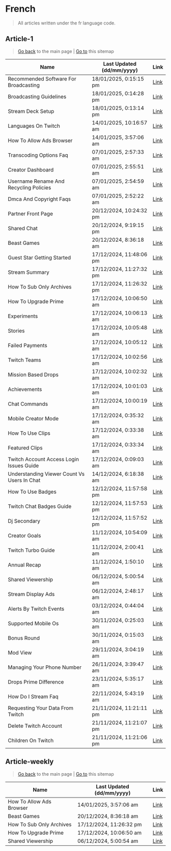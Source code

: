 # French
> All articles written under the fr language code. 

## Article-1
> [Go back](../README.md) to the main page | [Go to](https://help.twitch.tv/s/sitemap-topicarticle-1.xml) this sitemap

| Name                                        | Last Updated (dd/mm/yyyy) | Link                                                                                              |
|---------------------------------------------|---------------------------|---------------------------------------------------------------------------------------------------|
| Recommended Software For Broadcasting       | 18/01/2025, 0:15:15 pm    | [Link](https://help.twitch.tv/s/article/recommended-software-for-broadcasting?language=fr)        |
| Broadcasting Guidelines                     | 18/01/2025, 0:14:28 pm    | [Link](https://help.twitch.tv/s/article/broadcasting-guidelines?language=fr)                      |
| Stream Deck Setup                           | 18/01/2025, 0:13:14 pm    | [Link](https://help.twitch.tv/s/article/stream-deck-setup?language=fr)                            |
| Languages On Twitch                         | 14/01/2025, 10:16:57 am   | [Link](https://help.twitch.tv/s/article/languages-on-twitch?language=fr)                          |
| How To Allow Ads Browser                    | 14/01/2025, 3:57:06 am    | [Link](https://help.twitch.tv/s/article/how-to-allow-ads-browser?language=fr)                     |
| Transcoding Options Faq                     | 07/01/2025, 2:57:33 am    | [Link](https://help.twitch.tv/s/article/transcoding-options-faq?language=fr)                      |
| Creator Dashboard                           | 07/01/2025, 2:55:51 am    | [Link](https://help.twitch.tv/s/article/creator-dashboard?language=fr)                            |
| Username Rename And Recycling Policies      | 07/01/2025, 2:54:59 am    | [Link](https://help.twitch.tv/s/article/username-rename-and-recycling-policies?language=fr)       |
| Dmca And Copyright Faqs                     | 07/01/2025, 2:52:22 am    | [Link](https://help.twitch.tv/s/article/dmca-and-copyright-faqs?language=fr)                      |
| Partner Front Page                          | 20/12/2024, 10:24:32 pm   | [Link](https://help.twitch.tv/s/article/partner-front-page?language=fr)                           |
| Shared Chat                                 | 20/12/2024, 9:19:15 pm    | [Link](https://help.twitch.tv/s/article/shared-chat?language=fr)                                  |
| Beast Games                                 | 20/12/2024, 8:36:18 am    | [Link](https://help.twitch.tv/s/article/beast-games?language=fr)                                  |
| Guest Star Getting Started                  | 17/12/2024, 11:48:06 pm   | [Link](https://help.twitch.tv/s/article/guest-star-getting-started?language=fr)                   |
| Stream Summary                              | 17/12/2024, 11:27:32 pm   | [Link](https://help.twitch.tv/s/article/stream-summary?language=fr)                               |
| How To Sub Only Archives                    | 17/12/2024, 11:26:32 pm   | [Link](https://help.twitch.tv/s/article/how-to-sub-only-archives?language=fr)                     |
| How To Upgrade Prime                        | 17/12/2024, 10:06:50 am   | [Link](https://help.twitch.tv/s/article/how-to-upgrade-prime?language=fr)                         |
| Experiments                                 | 17/12/2024, 10:06:13 am   | [Link](https://help.twitch.tv/s/article/experiments?language=fr)                                  |
| Stories                                     | 17/12/2024, 10:05:48 am   | [Link](https://help.twitch.tv/s/article/stories?language=fr)                                      |
| Failed Payments                             | 17/12/2024, 10:05:12 am   | [Link](https://help.twitch.tv/s/article/failed-payments?language=fr)                              |
| Twitch Teams                                | 17/12/2024, 10:02:56 am   | [Link](https://help.twitch.tv/s/article/twitch-teams?language=fr)                                 |
| Mission Based Drops                         | 17/12/2024, 10:02:32 am   | [Link](https://help.twitch.tv/s/article/mission-based-drops?language=fr)                          |
| Achievements                                | 17/12/2024, 10:01:03 am   | [Link](https://help.twitch.tv/s/article/achievements?language=fr)                                 |
| Chat Commands                               | 17/12/2024, 10:00:19 am   | [Link](https://help.twitch.tv/s/article/chat-commands?language=fr)                                |
| Mobile Creator Mode                         | 17/12/2024, 0:35:32 am    | [Link](https://help.twitch.tv/s/article/mobile-creator-mode?language=fr)                          |
| How To Use Clips                            | 17/12/2024, 0:33:38 am    | [Link](https://help.twitch.tv/s/article/how-to-use-clips?language=fr)                             |
| Featured Clips                              | 17/12/2024, 0:33:34 am    | [Link](https://help.twitch.tv/s/article/featured-clips?language=fr)                               |
| Twitch Account Access Login Issues Guide    | 17/12/2024, 0:09:03 am    | [Link](https://help.twitch.tv/s/article/twitch-account-access-login-issues-guide?language=fr)     |
| Understanding Viewer Count Vs Users In Chat | 14/12/2024, 6:18:38 am    | [Link](https://help.twitch.tv/s/article/understanding-viewer-count-vs-users-in-chat?language=fr)  |
| How To Use Badges                           | 12/12/2024, 11:57:58 pm   | [Link](https://help.twitch.tv/s/article/how-to-use-badges?language=fr)                            |
| Twitch Chat Badges Guide                    | 12/12/2024, 11:57:53 pm   | [Link](https://help.twitch.tv/s/article/twitch-chat-badges-guide?language=fr)                     |
| Dj Secondary                                | 12/12/2024, 11:57:52 pm   | [Link](https://help.twitch.tv/s/article/dj-secondary?language=fr)                                 |
| Creator Goals                               | 11/12/2024, 10:54:09 am   | [Link](https://help.twitch.tv/s/article/creator-goals?language=fr)                                |
| Twitch Turbo Guide                          | 11/12/2024, 2:00:41 am    | [Link](https://help.twitch.tv/s/article/twitch-turbo-guide?language=fr)                           |
| Annual Recap                                | 11/12/2024, 1:50:10 am    | [Link](https://help.twitch.tv/s/article/annual-recap?language=fr)                                 |
| Shared Viewership                           | 06/12/2024, 5:00:54 am    | [Link](https://help.twitch.tv/s/article/shared-viewership?language=fr)                            |
| Stream Display Ads                          | 06/12/2024, 2:48:17 am    | [Link](https://help.twitch.tv/s/article/stream-display-ads?language=fr)                           |
| Alerts By Twitch Events                     | 03/12/2024, 0:44:04 am    | [Link](https://help.twitch.tv/s/article/alerts-by-twitch-events?language=fr)                      |
| Supported Mobile Os                         | 30/11/2024, 0:25:03 am    | [Link](https://help.twitch.tv/s/article/supported-mobile-os?language=fr)                          |
| Bonus Round                                 | 30/11/2024, 0:15:03 am    | [Link](https://help.twitch.tv/s/article/bonus-round?language=fr)                                  |
| Mod View                                    | 29/11/2024, 3:04:19 am    | [Link](https://help.twitch.tv/s/article/mod-view?language=fr)                                     |
| Managing Your Phone Number                  | 26/11/2024, 3:39:47 am    | [Link](https://help.twitch.tv/s/article/managing-your-phone-number?language=fr)                   |
| Drops Prime Difference                      | 23/11/2024, 5:35:17 am    | [Link](https://help.twitch.tv/s/article/drops-prime-difference?language=fr)                       |
| How Do I Stream Faq                         | 22/11/2024, 5:43:19 am    | [Link](https://help.twitch.tv/s/article/how-do-i-stream-faq?language=fr)                          |
| Requesting Your Data From Twitch            | 21/11/2024, 11:21:11 pm   | [Link](https://help.twitch.tv/s/article/requesting-your-data-from-twitch?language=fr)             |
| Delete Twitch Account                       | 21/11/2024, 11:21:07 pm   | [Link](https://help.twitch.tv/s/article/delete-twitch-account?language=fr)                        |
| Children On Twitch                          | 21/11/2024, 11:21:06 pm   | [Link](https://help.twitch.tv/s/article/children-on-twitch?language=fr)                           |



## Article-weekly
> [Go back](../README.md) to the main page | [Go to](https://help.twitch.tv/s/sitemap-topicarticle-weekly.xml) this sitemap

| Name                     | Last Updated (dd/mm/yyyy) | Link                                                                           |
|--------------------------|---------------------------|--------------------------------------------------------------------------------|
| How To Allow Ads Browser | 14/01/2025, 3:57:06 am    | [Link](https://help.twitch.tv/s/article/how-to-allow-ads-browser?language=fr)  |
| Beast Games              | 20/12/2024, 8:36:18 am    | [Link](https://help.twitch.tv/s/article/beast-games?language=fr)               |
| How To Sub Only Archives | 17/12/2024, 11:26:32 pm   | [Link](https://help.twitch.tv/s/article/how-to-sub-only-archives?language=fr)  |
| How To Upgrade Prime     | 17/12/2024, 10:06:50 am   | [Link](https://help.twitch.tv/s/article/how-to-upgrade-prime?language=fr)      |
| Shared Viewership        | 06/12/2024, 5:00:54 am    | [Link](https://help.twitch.tv/s/article/shared-viewership?language=fr)         |



